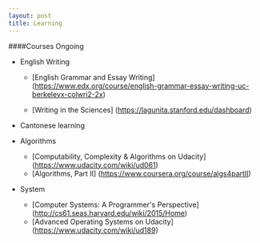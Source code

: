 ```yaml
---
layout: post
title: Learning
---
```

####Courses Ongoing
  * English Writing 
       - [English Grammar and Essay Writing] (https://www.edx.org/course/english-grammar-essay-writing-uc-berkeleyx-colwri2-2x)
       
       - [Writing in the Sciences] (https://lagunita.stanford.edu/dashboard)

  *  Cantonese learning 
   

  * Algorithms
     - [Computability, Complexity & Algorithms on Udacity] (https://www.udacity.com/wiki/ud061) 
     - [Algorithms, Part II] (https://www.coursera.org/course/algs4partII)  

  * System  
     - [Computer Systems: A Programmer's Perspective] (http://cs61.seas.harvard.edu/wiki/2015/Home)
     - [Advanced Operating Systems on Udacity] (https://www.udacity.com/wiki/ud189) 



